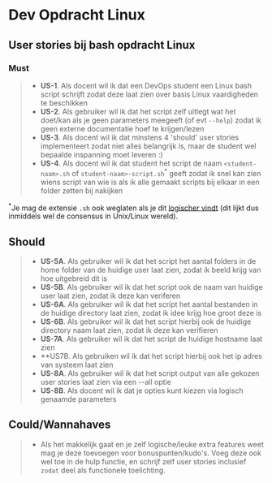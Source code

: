 # Dev Opdracht Linux

## User stories bij bash opdracht Linux

### Must

> - **US-1**. Als docent wil ik dat een DevOps student een Linux bash script schrijft zodat deze laat zien over basis Linux vaardigheden te beschikken
> - **US-2**. Als gebruiker wil ik dat het script zelf uitlegt wat het doet/kan als je geen parameters meegeeft (of evt `--help`) zodat ik geen externe documentatie hoef te krijgen/lezen
> - **US-3**. Als docent wil ik dat minstens 4 'should' user stories  implementeert zodat niet alles belangrijk is, maar de student wel bepaalde inspanning moet leveren :)
> - **US-4**. Als docent wil ik dat student het script de naam `<student-naam>.sh` of `student-naam>-script.sh`<sup>*</sup> geeft zodat ik snel kan zien wiens script van wie is als ik alle gemaakt scripts bij elkaar in een folder zetten bij nakijken

<sup>*</sup>Je mag de extensie `.sh` ook weglaten als je dit [logischer vindt](https://stackoverflow.com/questions/27813563/what-is-the-bash-file-extension) (dit lijkt dus inmiddels wel de consensus in Unix/Linux wereld).

## Should

> - **US-5A**. Als gebruiker wil ik dat het script het aantal folders in de home folder van de huidige user laat zien, zodat ik beeld krijg van hoe uitgebreid dit is
> - **US-5B**. Als gebruiker wil ik dat het script ook de naam van huidige user laat zien, zodat ik deze kan veriferen
> - **US-6A**. Als gebruiker wil ik dat het script het aantal bestanden in de huidige directory laat zien, zodat ik idee krijg hoe groot deze is
> - **US-6B**. Als gebruiker wil ik dat het script hierbij ook de huidige directory naam laat zien, zodat ik deze kan verifieren
> - **US-7A**. Als gebruiker wil ik dat het script de huidige hostname laat zien
> - **US7B. Als gebruiken wil ik dat het script hierbij ook het ip adres van systeem laat zien
> - **US-8A**. Als gebruiker wil ik dat het script output van alle gekozen user stories laat zien via een --all optie
> - **US-8B**. Als docent wil ik dat je opties kunt kiezen via logisch genaamde parameters

## Could/Wannahaves

> - Als het makkelijk gaat en je zelf logische/leuke extra features weet mag je deze toevoegen voor bonuspunten/kudo's. Voeg deze ook wel toe in de hulp functie, en schrijf zelf user stories inclusief `zodat` deel als functionele toelichting.
